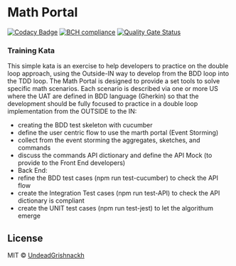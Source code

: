 # Math Portal
[![Codacy Badge](https://app.codacy.com/project/badge/Grade/987faff4c687472a81483c6e015b38b5)](https://www.codacy.com/manual/undeadgrishnackh/MathPortal?utm_source=github.com&amp;utm_medium=referral&amp;utm_content=undeadgrishnackh/MathPortal&amp;utm_campaign=Badge_Grade)
[![BCH compliance](https://bettercodehub.com/edge/badge/undeadgrishnackh/MathPortal?branch=master)](https://bettercodehub.com/)
[![Quality Gate Status](https://sonarcloud.io/api/project_badges/measure?project=undeadgrishnackh_MathPortal&metric=alert_status)](https://sonarcloud.io/dashboard?id=undeadgrishnackh_MathPortal)

### Training Kata

This simple kata is an exercise to help developers to practice on the double loop approach, using the Outside-IN way to develop from the BDD loop into the TDD loop.
The Math Portal is designed to provide a set tools to solve specific math scenarios. Each scenario is described via one or more US where the UAT are defined in BDD language (Gherkin) so that the development should be fully focused to practice in a double loop implementation from the OUTSIDE to the IN:
- creating the BDD test skeleton with cucumber
- define the user centric flow to use the marth portal (Event Storming)
- collect from the event storming the aggregates, sketches, and commands
- discuss the commands API dictionary and define the API Mock (to provide to the Front End developers)
- Back End:
- refine the BDD test cases (npm run test-cucumber) to check the API flow
- create the Integration Test cases (npm run test-API) to check the API dictionary is compliant
- create the UNIT test cases (npm run test-jest) to let the algorithum emerge


## License

MIT © [UndeadGrishnackh](https://github.com/)
